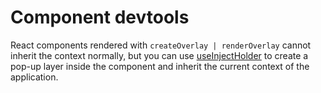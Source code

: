 # Component devtools

React components rendered with `createOverlay | renderOverlay` cannot inherit the context normally, but you can use [useInjectHolder](/zh/react/holder) to create a pop-up layer inside the component and inherit the current context of the application.
